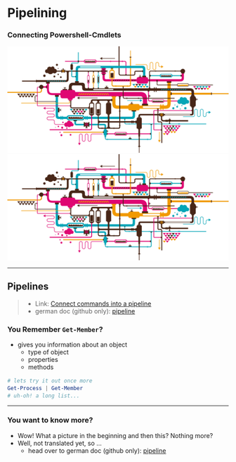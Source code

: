 # Pipelining

### Connecting Powershell-Cmdlets

![](./03-Pipelines/_img/pipeline.png)
![](./_img/pipeline.png)

---

## Pipelines

> - Link: [Connect commands into a pipeline](https://learn.microsoft.com/en-us/training/modules/connect-commands/)
> - german doc (github only): [pipeline](../doc_ger/02-pipeline.md)

### You Remember `Get-Member`?

- gives you information about an object
  - type of object
  - properties
  - methods

```powershell
# lets try it out once more
Get-Process | Get-Member
# uh-oh! a long list...
```

---

### You want to know more?

- Wow! What a picture in the beginning and then this? Nothing more?
- Well, not translated yet, so ...
  - head over to german doc (github only): [pipeline](../doc_ger/02-pipeline.md)
